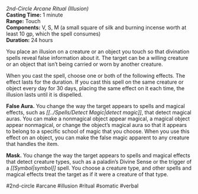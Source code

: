 *2nd-Circle Arcane Ritual (Illusion)*  
**Casting Time:** 1 minute  
**Range:** Touch  
**Components:** V, S, M (a small square of silk and burning incense worth at least 10 gp, which the spell consumes)  
**Duration:** 24 hours

You place an illusion on a creature or an object you touch so that divination spells reveal false information about it. The target can be a willing creature or an object that isn’t being carried or worn by another creature.

When you cast the spell, choose one or both of the following effects. The effect lasts for the duration. If you cast this spell on the same creature or object every day for 30 days, placing the same effect on it each time, the illusion lasts until it is dispelled.

**False Aura.** You change the way the target appears to spells and magical effects, such as *[[../Spells/Detect Magic|detect magic]]*, that detect magical auras. You can make a nonmagical object appear magical, a magical object appear nonmagical, or change the object’s magical aura so that it appears to belong to a specific school of magic that you choose. When you use this effect on an object, you can make the false magic apparent to any creature that handles the item.

**Mask.** You change the way the target appears to spells and magical effects that detect creature types, such as a paladin’s Divine Sense or the trigger of a *[[Symbol|symbol]]* spell. You choose a creature type, and other spells and magical effects treat the target as if it were a creature of that type.

#2nd-circle #arcane #illusion #ritual #somatic #verbal
